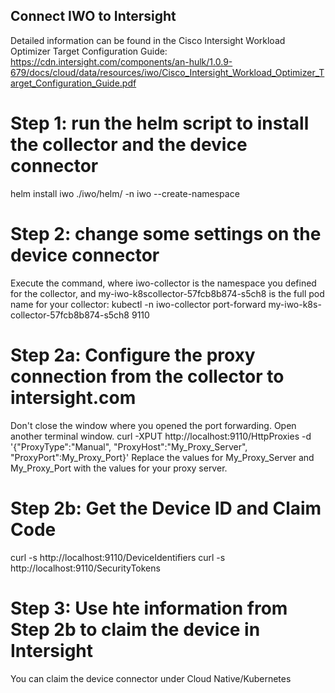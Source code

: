 ## Connect IWO to Intersight

Detailed information can be found in the Cisco Intersight Workload Optimizer Target Configuration Guide: 
https://cdn.intersight.com/components/an-hulk/1.0.9-679/docs/cloud/data/resources/iwo/Cisco_Intersight_Workload_Optimizer_Target_Configuration_Guide.pdf

# Step 1: run the helm script to install the collector and the device connector
helm install iwo ./iwo/helm/ -n iwo --create-namespace

# Step 2: change some settings on the device connector
Execute the command, where iwo-collector is the namespace you defined for the collector, and my-iwo-k8scollector-57fcb8b874-s5ch8 is the full pod name for your collector:
kubectl -n iwo-collector port-forward my-iwo-k8s-collector-57fcb8b874-s5ch8 9110

# Step 2a: Configure the proxy connection from the collector to intersight.com
Don't close the window where you opened the port forwarding. Open another terminal window.
curl -XPUT http://localhost:9110/HttpProxies -d '{"ProxyType":"Manual", "ProxyHost":"My_Proxy_Server", "ProxyPort":My_Proxy_Port}'
Replace the values for My_Proxy_Server and My_Proxy_Port with the values for your proxy server.

# Step 2b: Get the Device ID and Claim Code
curl -s http://localhost:9110/DeviceIdentifiers
curl -s http://localhost:9110/SecurityTokens

# Step 3: Use hte information from Step 2b to claim the device in Intersight
You can claim the device connector under Cloud Native/Kubernetes

